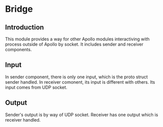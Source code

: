 # Bridge

## Introduction
  This module provides a way for other Apollo modules interactiving with process outside of Apollo by socket.
  It includes sender and receiver components.

## Input
  In sender component, there is only one input, which is the proto struct sender handled.
  In receiver comonent, its input is different with others. Its input comes from UDP socket.

## Output
  Sender's output is by way of UDP socket.
  Receiver has one output which is receiver handled.
